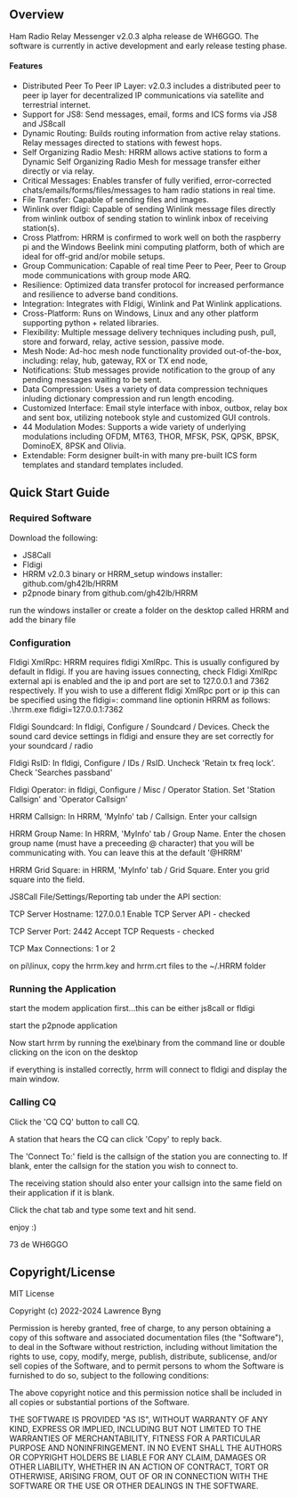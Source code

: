 ## Overview

Ham Radio Relay Messenger v2.0.3 alpha release de WH6GGO. The software is currently in active development and early release testing phase.


#### Features
* Distributed Peer To Peer IP Layer: v2.0.3 includes a distributed peer to peer ip layer for decentralized IP communications via satellite and terrestrial internet.
* Support for JS8: Send messages, email, forms and ICS forms via JS8 and JS8call
* Dynamic Routing: Builds routing information from active relay stations. Relay messages directed to stations with fewest hops.
* Self Organizing Radio Mesh: HRRM allows active stations to form a Dynamic Self Organizing Radio Mesh for message transfer either directly or via relay.
* Critical Messages: Enables transfer of fully verified, error-corrected chats/emails/forms/files/messages to ham radio stations in real time.
* File Transfer: Capable of sending files and images.
* Winlink over fldigi: Capable of sending Winlink message files directly from winlink outbox of sending station to winlink inbox of receiving station(s).
* Cross Platfrom: HRRM is confirmed to work well on both the raspberry pi and the Windows Beelink mini computing platform, both of which are ideal for off-grid and/or mobile setups.
* Group Communication: Capable of real time Peer to Peer, Peer to Group mode communications with group mode ARQ.
* Resilience: Optimized data transfer protocol for increased performance and resilience to adverse band conditions.
* Integration: Integrates with Fldigi, Winlink and Pat Winlink applications.
* Cross-Platform: Runs on Windows, Linux and any other platform supporting python + related libraries.
* Flexibility: Multiple message delivery techniques including push, pull, store and forward, relay, active session, passive mode.
* Mesh Node: Ad-hoc mesh node functionality provided out-of-the-box, including: relay, hub, gateway, RX or TX end node,
* Notifications: Stub messages provide notification to the group of any pending messages waiting to be sent.
* Data Compression: Uses a variety of data compression techniques inluding dictionary compression and run length encoding.
* Customized Interface: Email style interface with inbox, outbox, relay box and sent box, utilizing notebook style and customized GUI controls.
* 44 Modulation Modes: Supports a wide variety of underlying modulations including OFDM, MT63, THOR, MFSK, PSK, QPSK, BPSK, DominoEX, 8PSK and Olivia.
* Extendable: Form designer built-in with many pre-built ICS form templates and standard templates included.


## Quick Start Guide

### Required Software

Download the following:

* JS8Call
* Fldigi
* HRRM v2.0.3 binary or HRRM_setup windows installer: github.com/gh42lb/HRRM
* p2pnode binary from github.com/gh42lb/HRRM

run the windows installer or create a folder on the desktop called HRRM and add the binary file

### Configuration

Fldigi XmlRpc: HRRM requires fldigi XmlRpc. This is usually configured by default in fldigi. If you are having issues connecting, check Fldigi XmlRpc external api is enabled and the ip and port are set to 127.0.0.1 and 7362 respectively. If you wish to use a different fldigi XmlRpc port or ip this can be specified using the fldigi=<IP>:<port> command line optionin HRRM as follows:   .\hrrm.exe fldigi=127.0.0.1:7362

Fldigi Soundcard: In fldigi, Configure / Soundcard / Devices. Check the sound card device settings in fldigi and ensure they are set correctly for your soundcard / radio

Fldigi RsID: In fldigi, Configure / IDs / RsID. Uncheck 'Retain tx freq lock'. Check 'Searches passband'

Fldigi Operator: in fldigi, Configure / Misc / Operator Station. Set 'Station Callsign' and 'Operator Callsign'

HRRM Callsign: In HRRM, 'MyInfo' tab / Callsign. Enter your callsign

HRRM Group Name: In HRRM, 'MyInfo' tab / Group Name. Enter the chosen group name (must have a preceeding @ character) that you will be communicating with. You can leave this at the default '@HRRM'

HRRM Grid Square: in HRRM, 'MyInfo' tab / Grid Square. Enter you grid square into the field.

JS8Call 
File/Settings/Reporting tab
under the API section:

TCP Server Hostname: 127.0.0.1   Enable TCP Server API - checked

TCP Server Port:     2442        Accept TCP Requests   - checked

TCP Max Connections: 1 or 2

on pi\linux, copy the hrrm.key and hrrm.crt files to the ~/.HRRM folder

### Running the Application

start the modem application first...this can be either js8call or fldigi

start the p2pnode application

Now start hrrm by running the exe\binary from the command line or double clicking on the icon on the desktop

if everything is installed correctly, hrrm will connect to fldigi and display the main window.



### Calling CQ

Click the 'CQ CQ' button to call CQ.

A station that hears the CQ can click 'Copy' to reply back.

The 'Connect To:' field is the callsign of the station you are connecting to. If blank, enter the callsign for the station you wish to connect to.

The receiving station should also enter your callsign into the same field on their application if it is blank.

Click the chat tab and type some text and hit send.




enjoy :)

73 de WH6GGO


## Copyright/License

MIT License

Copyright (c) 2022-2024 Lawrence Byng

Permission is hereby granted, free of charge, to any person obtaining a copy
of this software and associated documentation files (the "Software"), to deal
in the Software without restriction, including without limitation the rights
to use, copy, modify, merge, publish, distribute, sublicense, and/or sell
copies of the Software, and to permit persons to whom the Software is
furnished to do so, subject to the following conditions:

The above copyright notice and this permission notice shall be included in all
copies or substantial portions of the Software.

THE SOFTWARE IS PROVIDED "AS IS", WITHOUT WARRANTY OF ANY KIND, EXPRESS OR
IMPLIED, INCLUDING BUT NOT LIMITED TO THE WARRANTIES OF MERCHANTABILITY,
FITNESS FOR A PARTICULAR PURPOSE AND NONINFRINGEMENT. IN NO EVENT SHALL THE
AUTHORS OR COPYRIGHT HOLDERS BE LIABLE FOR ANY CLAIM, DAMAGES OR OTHER
LIABILITY, WHETHER IN AN ACTION OF CONTRACT, TORT OR OTHERWISE, ARISING FROM,
OUT OF OR IN CONNECTION WITH THE SOFTWARE OR THE USE OR OTHER DEALINGS IN THE
SOFTWARE.



